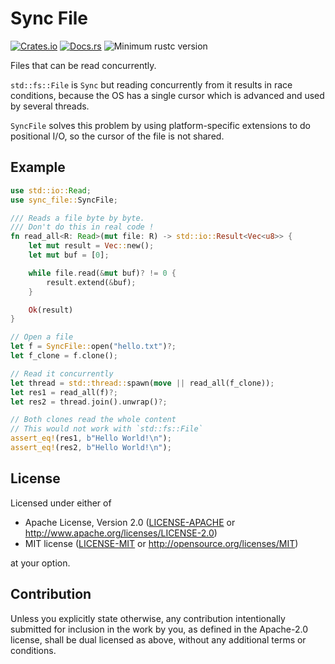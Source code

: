 # Sync File

[![Crates.io](https://img.shields.io/crates/v/sync_file.svg)](https://crates.io/crates/sync_file)
[![Docs.rs](https://docs.rs/sync_file/badge.svg)](https://docs.rs/sync_file/)
![Minimum rustc version](https://img.shields.io/badge/rustc-1.56+-lightgray.svg)

Files that can be read concurrently.

`std::fs::File` is `Sync` but reading concurrently from it results in race
conditions, because the OS has a single cursor which is advanced and used
by several threads.

`SyncFile` solves this problem by using platform-specific extensions to do
positional I/O, so the cursor of the file is not shared.

## Example

```rust
use std::io::Read;
use sync_file::SyncFile;

/// Reads a file byte by byte.
/// Don't do this in real code !
fn read_all<R: Read>(mut file: R) -> std::io::Result<Vec<u8>> {
    let mut result = Vec::new();
    let mut buf = [0];

    while file.read(&mut buf)? != 0 {
        result.extend(&buf);
    }

    Ok(result)
}

// Open a file
let f = SyncFile::open("hello.txt")?;
let f_clone = f.clone();

// Read it concurrently
let thread = std::thread::spawn(move || read_all(f_clone));
let res1 = read_all(f)?;
let res2 = thread.join().unwrap()?;

// Both clones read the whole content
// This would not work with `std::fs::File`
assert_eq!(res1, b"Hello World!\n");
assert_eq!(res2, b"Hello World!\n");
```

## License

Licensed under either of

* Apache License, Version 2.0 ([LICENSE-APACHE](LICENSE-APACHE) or http://www.apache.org/licenses/LICENSE-2.0)
* MIT license ([LICENSE-MIT](LICENSE-MIT) or http://opensource.org/licenses/MIT)

at your option.

## Contribution

Unless you explicitly state otherwise, any contribution intentionally submitted
for inclusion in the work by you, as defined in the Apache-2.0 license, shall be
dual licensed as above, without any additional terms or conditions.

